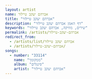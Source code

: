 ```yaml
---
layout: artist
name: אברהם יעקב טיילור
title: "אברהם יעקב טיילור"
description: "דף האמן אברהם יעקב טיילור"
keywords: "שירים, מוזיקה, אברהם יעקב טיילור"
permalink: /artists/אברהם-יעקב-טיילור
redirect_from:
  - /artists/list/אברהם יעקב טיילור
  - /artists/אברהם-יעקב-טיילור/
songs:
  - number: "33114"
    name: "ממקומך"
    album: "סינגלים"
    artist: "אברהם יעקב טיילור"
---
```

